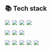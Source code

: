 ## 📚 Tech stack 
  <p align="left">
    <img src="https://img.shields.io/badge/React-14148C?style=round&logo=React&logoColor=white"/></a>&nbsp
    <img src="https://img.shields.io/badge/Javascript-ffb13b?style=round&logo=javascript&logoColor=white"/></a>&nbsp 
    <img src="https://img.shields.io/badge/Typescript-0000CD?style=round&logo=typescript&logoColor=white"/></a>&nbsp
    <img src="https://img.shields.io/badge/Next.js-000000?style=round&logo=Next.js&logoColor=white"/></a>&nbsp  
  </p>
  <p align="left">
    <img src="https://img.shields.io/badge/Mantine-00B9FF?style=round&logo=mantine&logoColor=white"/></a>&nbsp
    <img src="https://img.shields.io/badge/Tailwindcss-1478FF?style=round&logo=tailwindCSS&logoColor=white"/></a>&nbsp
    <img src="https://img.shields.io/badge/Styled Components-8878CD?style=round&logo=styledcomponents&logoColor=white"/></a>&nbsp
  </p>
  <p align="left">
    <img src="https://img.shields.io/badge/Prisma-darkblue?style=round&logo=prisma&logoColor=white"/></a>&nbsp
    <img src="https://img.shields.io/badge/Python-007396?style=round&logo=python&logoColor=white"/></a>&nbsp
    <img src="https://img.shields.io/badge/Spring-6DB33F?style=round&logo=Spring&logoColor=white"/></a>&nbsp
    <img src="https://img.shields.io/badge/Mysql-E6B91E?style=round&logo=MySql&logoColor=white"/></a>&nbsp 
    <img src="https://img.shields.io/badge/Oracle-F80000?style=round&logo=Oracle&logoColor=white"/></a>&nbsp 
  </p>
  <br> 
